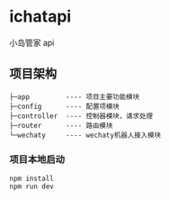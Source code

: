 # ichatapi

小岛管家 api


## 项目架构

```
├─app         ---- 项目主要功能模块
├─config      ---- 配置项模块
├─controller  ---- 控制器模块，请求处理
├─router      ---- 路由模块
└─wechaty     ---- wechaty机器人接入模块
```


### 项目本地启动

```
npm install
npm run dev
```

